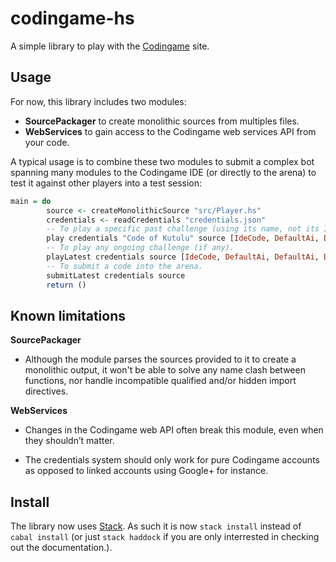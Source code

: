 codingame-hs
============

A simple library to play with the [Codingame](https://www.codingame.com) site.

Usage
-----

For now, this library includes two modules:

-   **SourcePackager** to create monolithic sources from multiples files.
-   **WebServices** to gain access to the Codingame web services API from your code.

A typical usage is to combine these two modules to submit a complex bot spanning many modules to the
Codingame IDE (or directly to the arena) to test it against other players into a test session:

```haskell
main = do
        source <- createMonolithicSource "src/Player.hs"
        credentials <- readCredentials "credentials.json"
        -- To play a specific past challenge (using its name, not its ID).
        play credentials "Code of Kutulu" source [IdeCode, DefaultAi, DefaultAi, DefaultAi] Nothing
        -- To play any ongoing challenge (if any).
        playLatest credentials source [IdeCode, DefaultAi, DefaultAi, DefaultAi] Nothing
        -- To submit a code into the arena.
        submitLatest credentials source
        return ()
```

Known limitations
-----------------

**SourcePackager**

-   Although the module parses the sources provided to it to create a monolithic output, it won't be
    able to solve any name clash between functions, nor handle incompatible qualified and/or hidden
    import directives.

**WebServices**

-   Changes in the Codingame web API often break this module, even when they shouldn’t matter.

-   The credentials system should only work for pure Codingame accounts as opposed to linked
    accounts using Google+ for instance.

Install
-------

The library now uses [Stack](https://docs.haskellstack.org). As such it is now `stack install`
instead of `cabal install` (or just `stack haddock` if you are only interrested in checking out the
documentation.).
